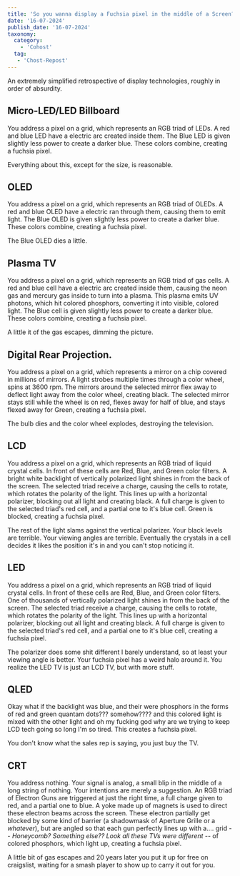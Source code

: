 ```yaml
---
title: 'So you wanna display a Fuchsia pixel in the middle of a Screen?'
date: '16-07-2024'
publish_date: '16-07-2024'
taxonomy:
  category:
    - 'Cohost'
  tag:
   - 'Chost-Repost'
---
```

An extremely simplified retrospective of display technologies, roughly in order of absurdity.

## Micro-LED/LED Billboard

You address a pixel on a grid, which represents an RGB triad of LEDs. A red and blue LED have a electric arc created inside them. The Blue LED is given slightly less power to create a darker blue. These colors combine, creating a fuchsia pixel.

Everything about this, except for the size, is reasonable.

## OLED

You address a pixel on a grid, which represents an RGB triad of OLEDs. A red and blue OLED have a electric ran through them, causing them to emit light. The Blue OLED is given slightly less power to create a darker blue. These colors combine, creating a fuchsia pixel.

The Blue OLED dies a little.

## Plasma TV

You address a pixel on a grid, which represents an RGB triad of gas cells. A red and blue cell have a electric arc created inside them, causing the neon gas and mercury gas inside to turn into a plasma. This plasma emits UV photons, which hit colored phosphors, converting it into visible, colored light. The Blue cell is given slightly less power to create a darker blue. These colors combine, creating a fuchsia pixel.

A little it of the gas escapes, dimming the picture.

## Digital Rear Projection.

You address a pixel on a grid, which represents a mirror on a chip covered in millions of mirrors. A light strobes multiple times through a color wheel, spins at 3600 rpm. The mirrors around the selected mirror flex away to deflect light away from the color wheel, creating black. The selected mirror stays still while the wheel is on red, flexes away for half of blue, and stays flexed away for Green, creating a fuchsia pixel.

The bulb dies and the color wheel explodes, destroying the television.

## LCD

You address a pixel on a grid, which represents an RGB triad of liquid crystal cells. In front of these cells are Red, Blue, and Green color filters. A bright white backlight of vertically polarized light shines in from the back of the screen. The selected triad receive a charge, causing the cells to rotate, which rotates the polarity of the light. This lines up with a horizontal polarizer, blocking out all light and creating black. A full charge is given to the selected triad's red cell, and a partial one to it's blue cell. Green is blocked, creating a fuchsia pixel.

The rest of the light slams against the vertical polarizer. Your black levels are terrible. Your viewing angles are terrible. Eventually the crystals in a cell decides it likes the position it's in and you can't stop noticing it. 

## LED

You address a pixel on a grid, which represents an RGB triad of liquid crystal cells. In front of these cells are Red, Blue, and Green color filters. One of thousands of vertically polarized light shines in from the back of the screen. The selected triad receive a charge, causing the cells to rotate, which rotates the polarity of the light. This lines up with a horizontal polarizer, blocking out all light and creating black. A full charge is given to the selected triad's red cell, and a partial one to it's blue cell, creating a fuchsia pixel.

The polarizer does some shit different I barely understand, so at least your viewing angle is better. Your fuchsia pixel has a weird halo around it. You realize the LED TV is just an LCD TV, but with more stuff.

## QLED

Okay what if the backlight was blue, and their were phosphors in the forms of red and green quantam dots??? somehow???? and this colored light is mixed with the other light and oh my fucking god why are we trying to keep LCD tech going so long I'm so tired. This creates a fuchsia pixel.

You don't know what the sales rep is saying, you just buy the TV.

## CRT

You address nothing. Your signal is analog, a small blip in the middle of a long string of nothing. Your intentions are merely a suggestion. An RGB triad of Electron Guns are triggered at just the right time, a full charge given to red, and a partial one to blue. A yoke made up of magnets is used to direct these electron beams across the screen. These electron partially get blocked by some kind of barrier (a shadowmask of Aperture Grille or a *whatever*), but are angled so that each gun perfectly lines up with a.... grid -- *Honeycomb? Something else?? Look all these TVs were different* -- of colored phosphors, which light up, creating a fuchsia pixel.

A little bit of gas escapes and 20 years later you put it up for free on craigslist, waiting for a smash player to show up to carry it out for you.